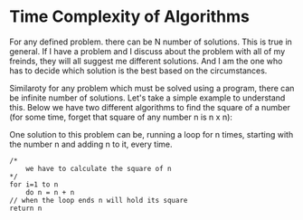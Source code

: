 # Time Complexity of Algorithms

For any defined problem. there can be N number of solutions. This is true in general. 
If I have a problem and I discuss about the problem with all of my freinds, they will 
all suggest me different solutions. And I am the one who has to decide which solution 
is the best based on the circumstances.

Similaroty for any problem which must be solved using a program, there can be infinite
number of solutions. Let's take a simple example to understand this. Below we have two different 
algorithms to find the square of a number (for some time, forget that square of any number n is n x n):

One solution to this problem can be, running a loop for n times, starting with the number n and adding n to it,
every time. 

```
/* 
    we have to calculate the square of n
*/
for i=1 to n
    do n = n + n
// when the loop ends n will hold its square
return n
```

